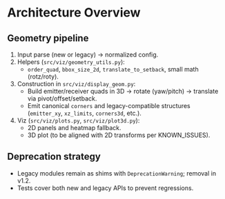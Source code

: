 # Architecture Overview

## Geometry pipeline
1. Input parse (new or legacy) → normalized config.
2. Helpers (`src/viz/geometry_utils.py`):
   - `order_quad`, `bbox_size_2d`, `translate_to_setback`, small math (rotz/roty).
3. Construction in `src/viz/display_geom.py`:
   - Build emitter/receiver quads in 3D → rotate (yaw/pitch) → translate via pivot/offset/setback.
   - Emit canonical `corners` and legacy-compatible structures (`emitter_xy`, `xz_limits`, `corners3d`, etc.).
4. Viz (`src/viz/plots.py`, `src/viz/plot3d.py`):
   - 2D panels and heatmap fallback.
   - 3D plot (to be aligned with 2D transforms per KNOWN_ISSUES).

## Deprecation strategy
- Legacy modules remain as shims with `DeprecationWarning`; removal in v1.2.
- Tests cover both new and legacy APIs to prevent regressions.
